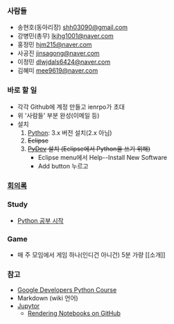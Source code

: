 ### 사람들
* 송현호(동아리장) shh03090@gmail.com
* 강병민(총무) lkjhg1001@naver.com
* 홍정민 hjm215@naver.com
* 사공진 jinsagong@naver.com
* 이정민 dlwjdals6424@naver.com
* 김혜미 mee9619@naver.com

### 바로 할 일
* 각각 Github에 계정 만들고 ienrpo가 초대
* 위 '사람들' 부분 완성(이메일 등)
* 설치
    1. [Python](https://www.python.org/): 3.x 버전 설치(2.x 아님)
    1. ~~Eclipse~~
    1. ~~[PyDev](http://www.pydev.org/) 설치 (Eclipse에서 Python을 쓰기 위해)~~
        * Eclipse menu에서 Help--Install New Software
        * Add button 누르고

### [회의록](../../wiki/시작-회의록)

### Study
* [Python 공부 시작](../../wiki/Python-공부-시작)

### Game
* 매 주 모임에서 게임 하나(인디건 아니건) 5분 가량 [[소개]]

### 참고
* [Google Developers Python Course](https://www.youtube.com/playlist?list=PLfZeRfzhgQzTMgwFVezQbnpc1ck0I6CQl)
* Markdown (wiki 언어)
* [Jupytor](http://jupyter.org/)
    * [Rendering Notebooks on GitHub](http://blog.jupyter.org/2015/05/07/rendering-notebooks-on-github/)
